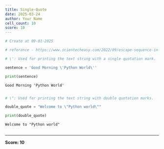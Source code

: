 ```yaml
---
title: Single-Quote
date: 2025-03-24
author: Your Name
cell_count: 10
score: 10
---
```


```python
# Create at 09-01-2025
```


```python
# referance - https://www.scientecheasy.com/2022/09/escape-sequence-in-python.html
```


```python
# \': Used for printing the text string with a single quotation mark.
```


```python
sentence = 'Good Morning \'Python World\''
```


```python
print(sentence)
```

    Good Morning 'Python World'



```python

```


```python
# \": Used for printing the text string with double quotation marks.
```


```python
double_quote = "Welcome to \"Python world\""
```


```python
print(double_quote)
```

    Welcome to "Python world"



```python

```


---
**Score: 10**
